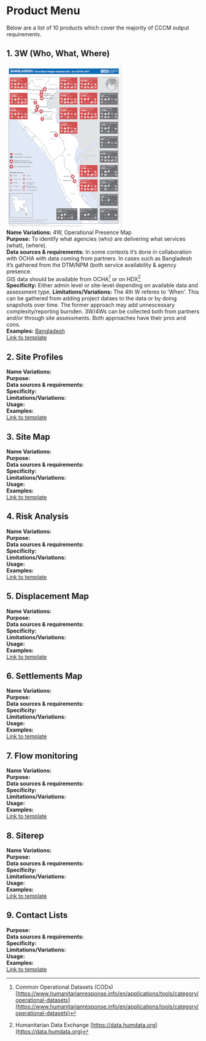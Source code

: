 # Product Menu

Below are a list of 10 products which cover the majority of CCCM output requirements. 
## 1. 3W (Who, What, Where)  
[![3W](/images/3W.PNG)](https://www.humanitarianresponse.info/sites/www.humanitarianresponse.info/files/documents/files/20171229_4w_final.pdf)    
**Name Variations:** 4W, Operational Presence Map  
**Purpose:** To identify what agencies (who) are delivering what services (what), (where).  
**Data sources & requirements:** In some contexts it’s done in collaboration with OCHA with data coming from partners. In cases such as Bangladesh it’s gathered from the DTM/NPM (both service availability & agency presence.  
GIS data should be available from OCHA[^1] or on HDX[^2]  
**Specificity:** Either admin level or site-level depending on available data and assessment type. 
**Limitations/Variations:** The 4th W referes to 'When'. This can be gathered from adding project dataes to the data or by doing snapshots over time. The former approach may add unnescessary complexity/reporting burnden.  3W/4Ws can be collected both from partners and/or through site assessments. Both approaches have their pros and cons.  
**Examples:** [Bangladesh](https://www.humanitarianresponse.info/sites/www.humanitarianresponse.info/files/documents/files/20171229_4w_final.pdf)  
[Link to template]()  

## 2. Site Profiles
**Name Variations:**  
**Purpose:**  
**Data sources & requirements:**  
**Specificity:**  
**Limitations/Variations:**   
**Usage:**  
**Examples:**  
[Link to template]() 

## 3. Site Map
**Name Variations:**  
**Purpose:**  
**Data sources & requirements:**  
**Specificity:**  
**Limitations/Variations:**   
**Usage:**  
**Examples:**  
[Link to template]() 

## 4. Risk Analysis
**Name Variations:**  
**Purpose:**  
**Data sources & requirements:**  
**Specificity:**  
**Limitations/Variations:**   
**Usage:**  
**Examples:**  
[Link to template]() 

## 5. Displacement Map
**Name Variations:**  
**Purpose:**  
**Data sources & requirements:**  
**Specificity:**  
**Limitations/Variations:**   
**Usage:**  
**Examples:**  
[Link to template]() 

## 6. Settlements Map
**Name Variations:**  
**Purpose:**  
**Data sources & requirements:**  
**Specificity:**  
**Limitations/Variations:**   
**Usage:**  
**Examples:**  
[Link to template]() 

## 7. Flow monitoring
**Name Variations:**  
**Purpose:**  
**Data sources & requirements:**  
**Specificity:**  
**Limitations/Variations:**   
**Usage:**  
**Examples:**  
[Link to template]() 

## 8. Siterep
**Name Variations:**  
**Purpose:**  
**Data sources & requirements:**  
**Specificity:**  
**Limitations/Variations:**   
**Usage:**  
**Examples:**  
[Link to template]() 

## 9. Contact Lists
**Purpose:**  
**Data sources & requirements:**  
**Specificity:**  
**Limitations/Variations:**   
**Usage:**  
**Examples:**  
[Link to template]() 

[^1]: Common Operational Datasets (CODs)  [https://www.humanitarianresponse.info/en/applications/tools/category/operational-datasets](https://www.humanitarianresponse.info/en/applications/tools/category/operational-datasets)
[^2]: Humanitarian Data Exchange [https://data.humdata.org](https://data.humdata.org)

